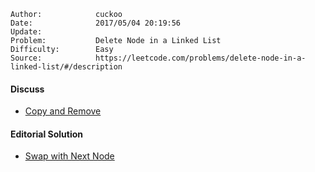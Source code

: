 
    Author:            cuckoo
    Date:              2017/05/04 20:19:56
    Update:            
    Problem:           Delete Node in a Linked List
    Difficulty:        Easy
    Source:            https://leetcode.com/problems/delete-node-in-a-linked-list/#/description

#### Discuss
 - [Copy and Remove](https://discuss.leetcode.com/topic/18752/1-3-lines-c-java-python-c-c-javascript-ruby)

#### Editorial Solution
 - [Swap with Next Node](https://leetcode.com/articles/delete-node-linked-list/)
